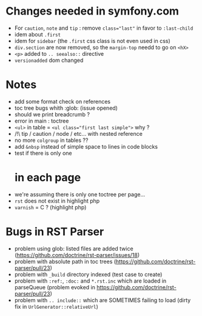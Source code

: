 Changes needed in symfony.com 
=============================

- For `caution`, `note` and `tip` : remove `class="last"` in favor to `:last-child`
- idem about `.first`
- idem for `sidebar` (the `.first` css class is not even used in css)
- `div.section` are now removed, so the `margin-top` needd to go on `<hX>`
- `<p>` added to `.. seealso::` directive 
- `versionadded` dom changed 

Notes
=====

- add some format check on references
- toc tree bugs whith :glob: (issue opened)
- should we print breadcrumb ?
- error in main : toctree
- `<ul>` in table = `<ul class="first last simple">`  why ?
- /!\ tip / caution / node / etc... with nested reference
- no more `colgroup` in tables ??
- add `&nbsp` instead of simple space to lines in code blocks
- test if there is only one <h1> in each page
- we're assuming there is only one toctree per page...
- `rst` does not exist in highlight php
- `varnish` = C ? (highlight php)

Bugs in RST Parser
==================

- problem using glob: listed files are added twice (https://github.com/doctrine/rst-parser/issues/18)
- problem with absolute path in toc trees (https://github.com/doctrine/rst-parser/pull/23)
- problem with `_build` directory indexed (test case to create)
- problem with `:ref:`, `:doc:` and `*.rst.inc` which are loaded in parseQueue (problem evoked in https://github.com/doctrine/rst-parser/pull/23)
- problem with `.. include::` which are SOMETIMES failing to load (dirty fix in `UrlGenerator::relativeUrl`) 
